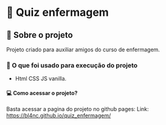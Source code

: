 # :muscle: Quiz enfermagem

## :pushpin: Sobre o projeto

Projeto criado para auxiliar amigos do curso de enfermagem.

### :no_good: O que foi usado para execução do projeto

- Html CSS JS vanilla.

#### 💻 Como acessar o projeto?

Basta acessar a pagina do projeto no github pages: 
Link: https://bl4nc.github.io/quiz_enfermagem/


